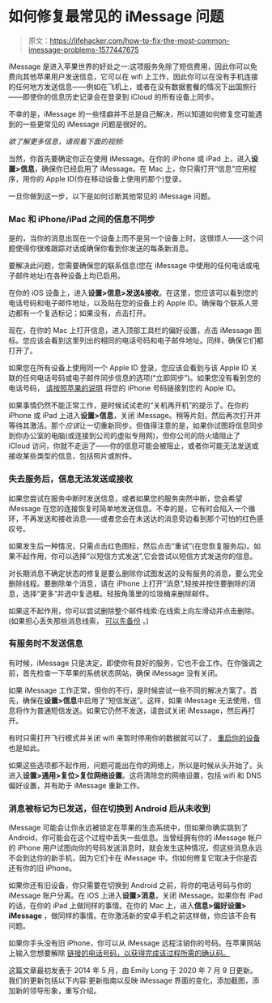 # 如何修复最常见的 iMessage 问题

> 原文：<https://lifehacker.com/how-to-fix-the-most-common-imessage-problems-1577447675>

iMessage 是进入苹果世界的好处之一:这项服务免除了短信费用，因此你可以免费向其他苹果用户发送信息，它可以在 wifi 上工作，因此你可以在没有手机连接的任何地方发送信息——例如在飞机上，或者在没有数据套餐的情况下出国旅行——即使你的信息历史记录会在登录到 iCloud 的所有设备上同步。



不幸的是，iMessage 的一些怪癖并不总是自己解决，所以知道如何修复您可能遇到的一些更常见的 iMessage 问题是很好的。

*欲了解更多信息，请观看下面的视频:*

当然，你首先要确定你正在使用 iMessage。在你的 iPhone 或 iPad 上，进入**设置>信息**，确保你已经启用了 iMessage。在 Mac 上，你只需打开“信息”应用程序，用你的 Apple ID(你在移动设备上使用的那个)登录。

一旦你做到这一步，以下是如何诊断其他常见的 iMessage 问题。

### **Mac 和 iPhone/iPad 之间的信息不同步**

是的，当你的消息出现在一个设备上而不是另一个设备上时，这很烦人——这个问题使得你很难跟踪对话或确保你看到你发送的每条新消息。

要解决此问题，您需要确保您的联系信息(您在 iMessage 中使用的任何电话或电子邮件地址)在各种设备上均已启用。

在你的 iOS 设备上，进入**设置>信息>发送&接收**。在这里，您应该可以看到您的电话号码和电子邮件地址，以及贴在您的设备上的 Apple ID。确保每个联系人旁边都有一个复选标记；如果没有，点击打开。

现在，在你的 Mac 上打开信息，进入顶部工具栏的偏好设置，点击 iMessage 图标。您应该会看到这里列出的相同的电话号码和电子邮件地址。同样，确保它们都打开了。

如果您在所有设备上使用同一个 Apple ID 登录，您应该会看到与该 Apple ID 关联的任何电话号码或电子邮件同步信息的选项(“立即同步”)。如果您没有看到您的电话号码， [请按照苹果的说明](https://support.apple.com/en-us/HT201349) 将您的 iPhone 号码链接到您的 Apple ID。

如果事情仍然不能正常工作，是时候试试老的“关机再开机”的提示了。在你的 iPhone 或 iPad 上进入**设置>信息**，关闭 iMessage。稍等片刻，然后再次打开并等待其激活。那个*应该*让一切重新同步。但值得注意的是，如果你试图将信息同步到你办公室的电脑(或连接到公司的虚拟专用网)，但你公司的防火墙阻止了 iCloud 访问，你就不走运了——你的信息可能会被阻止，或者你可能无法发送或接收某些类型的信息，包括照片或附件。

### **失去服务后，信息无法发送或接收**

如果您尝试在服务中断时发送信息，或者如果您的服务突然中断，您会希望 iMessage 在您的连接恢复时简单地发送信息。不幸的是，它有时会陷入一个循环，不再发送和接收消息——或者您会在未送达的消息旁边看到那个可怕的红色感叹号。

如果发生后一种情况，只需点击红色图标，然后点击“重试”(在您恢复服务后)。如果不起作用，你可以选择“以短信方式发送”,它会尝试以短信方式发送你的信息。

对长期消息不确定状态的修复是要么删除你试图发送的没有服务的消息，要么完全删除线程。要删除单个消息，请在 iPhone 上打开“消息”,轻按并按住要删除的消息，选择“更多”并选中复选框。轻按角落里的垃圾桶来删除邮件。

如果这不起作用，你可以尝试删除整个邮件线索:在线索上向左滑动并点击删除。(如果担心丢失那些消息线索， [可以先备份](http://support.apple.com/kb/HT1766) 。)

### **有服务时不发送信息**

有时候，iMessage 只是决定，即使你有良好的服务，它也不会工作。在你强调之前，首先检查一下苹果的系统状态网站，确保 iMessage 没有关闭。

如果 iMessage 工作正常，但你的不行，是时候尝试一些不同的解决方案了。首先，确保在**设置>信息**中启用了“短信发送”。这样，如果 iMessage 无法使用，信息将作为普通短信发送。如果它仍然不发送，请尝试关闭 iMessage，然后再打开。

有时只需打开飞行模式并关闭 wifi 来暂时停用你的数据就可以了， [重启你的设备](https://lifehacker.com/how-to-shut-down-an-unresponsive-iphone-1836189989) 也是如此。

如果这些选项都不起作用，问题可能出在你的网络上，所以是时候从头开始了。头进入**设置>通用>复位>复位网络设置**。这将清除您的网络设置，包括 wifi 和 DNS 偏好设置，并有助于 iMessage 重新工作。

### **消息被标记为已发送，但在切换到 Android 后从未收到**

iMessage 可能会让你永远被锁定在苹果的生态系统中，但如果你确实跳到了 Android，你可能会在这个过程中丢失一些信息。当曾经拥有你的 iMessage 帐户的 iPhone 用户试图向你的号码发送消息时，就会发生这种情况，但这些消息永远不会到达你的新手机，因为它们卡在 iMessage 中。你如何修复它取决于你是否还有你的旧 iPhone。

如果你还有旧设备，你只需要在切换到 Android 之前，将你的电话号码与你的 iMessage 账户分离。在 iOS 上进入**设置>消息**，关闭 iMessage。如果你有 iPad 的话，在你的 iPad 上做同样的事情。在你的 Mac 上，进入**信息>偏好设置> iMessage** ，做同样的事情。在你激活新的安卓手机之前这样做，你应该不会有问题。

如果你手头没有旧 iPhone，你可以从 iMessage 远程注销你的号码。在苹果网站 上输入您想要解除 [链接的电话号码，以获得完成该过程所需的确认码。](https://selfsolve.apple.com/deregister-imessage/)

这篇文章最初发表于 2014 年 5 月，由 Emily Long 于 2020 年 7 月 9 日更新。我们的更新包括以下内容:更新指南以反映 iMessage 界面的变化，添加截图，添加新的领导形象，重写介绍。